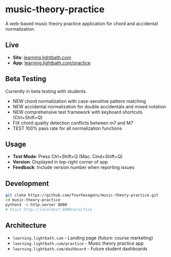 # music-theory-practice

A web-based music theory practice application for chord and accidental normalization.

## Live

- **Site**: [learning.lightbath.com](https://learning.lightbath.com)
- **App**: [learning.lightbath.com/practice](https://learning.lightbath.com/practice)

## Beta Testing

Currently in beta testing with students.

- NEW chord normalization with case-sensitive pattern matching
- NEW accidental normalization for double accidentals and mixed notation
- NEW comprehensive test framework with keyboard shortcuts (Ctrl+Shift+Q)
- FIX chord quality detection conflicts between m7 and M7
- TEST 100% pass rate for all normalization functions

## Usage

- **Test Mode**: Press Ctrl+Shift+Q (Mac: Cmd+Shift+Q)
- **Version**: Displayed in top-right corner of app
- **Feedback**: Include version number when reporting issues

## Development

```bash
git clone https://github.com/fourhexagons/music-theory-practice.git
cd music-theory-practice
python3 -m http.server 8000
# Visit http://localhost:8000/practice
```

## Architecture

- `learning.lightbath.com` - Landing page (future: course marketing)
- `learning.lightbath.com/practice` - Music theory practice app
- `learning.lightbath.com/dashboard` - Future student dashboards